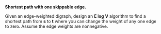 **Shortest path with one skippable edge.** 

Given an edge-weighted digraph, design an **E log V** algorithm to find a shortest path from **s** to **t** where you can change the weight of any one edge to zero. Assume the edge weights are nonnegative.
